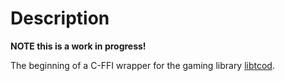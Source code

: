 # Description

**NOTE this is a work in progress!**

The beginning of a C-FFI wrapper for the gaming library [libtcod](https://bitbucket.org/libtcod/libtcod/overview).

